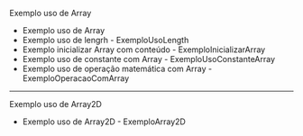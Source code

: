 Exemplo uso de Array

- Exemplo uso de Array 
- Exemplo uso de lengrh - ExemploUsoLength
- Exemplo inicializar Array com conteúdo - ExemploInicializarArray
- Exemplo uso de constante com Array - ExemploUsoConstanteArray
- Exemplo uso de operação matemática com Array - ExemploOperacaoComArray
 
 
 ----------------------------------------

Exemplo uso de Array2D 

- Exemplo uso de Array2D - ExemploArray2D

